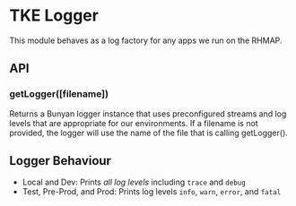 # TKE Logger

This module behaves as a log factory for any apps we run on the RHMAP.

## API

### getLogger([filename])
Returns a Bunyan logger instance that uses preconfigured streams and log levels
that are appropriate for our environments.
If a filename is not provided, the logger will use the name of the file  that is 
calling getLogger().


## Logger Behaviour
- Local and Dev: Prints *all log levels* including `trace` and `debug`
- Test, Pre-Prod, and Prod: Prints log levels `info`, `warn`, `error`, and `fatal`

